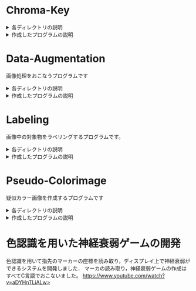 # Chroma-Key

<details>
 <summary>各ディレクトリの説明</summary>

build：全プログラムの実行型を格納するディレクトリ

image：処理対象の画像を格納するディレクトリ

result：実験結果を格納するディレクトリ

src：プログラムを格納するディレクトリ
</details>

<details>
 <summary>作成したプログラムの説明</summary>
【Chroma-Key.cpp】

入力：rila.bmp  galaxy.jpg

出力：「rila.bmp」と「galaxy.jpg」をクロマキー合成した画像

内容：クロマキー合成をおこなうプログラム


【compile.sh】

ターミナル上で「bash src/compile.sh」と打つと「Chroma-Key.cpp」が実行される。
</details>

# Data-Augmentation
画像処理をおこなうプログラムです

<details>
 <summary>各ディレクトリの説明</summary>
※「Chroma-Key」を参照
</details>

<details>
 <summary>作成したプログラムの説明</summary>
【Blur.cpp】

入力：img000.bmp

出力：「img000.bmp」をぼやかした画像

内容：入力した画像に平均化フィルタをかけるプログラム

【Gain.cpp】

入力：img000.bmp

出力：「img000.bmp」をぼやかした画像

内容：入力した画像に平均化フィルタをかけるプログラム

【Offset.cpp】

入力：img000.bmp

出力：「img000.bmp」のオフセットを変化させた画像

内容：入力した画像のオフセットを変更した画像を出力するプログラム

【RandNoize.cpp】

入力：img000.bmp

出力：「img000.bmp」にガウシアンノイズを付与した画像

内容：入力した画像にガウシアンノイズを付与するプログラム

【Rotate.cpp】

入力：img000.bmp

出力：「img000.bmp」を回転させた画像

内容：入力した画像を回転させた画像を出力するプログラム

【__DA.sh】

上記のプログラムの実行方法をまとめたbashファイル

【__compile.sh】

ターミナル上で「bash src/__compile.sh <コマンドライン引数>」を実行することで
上記のいずれかのプログラムを実行できる。
</details>

# Labeling
画像中の対象物をラベリングするプログラムです。
<details>
 <summary>各ディレクトリの説明</summary>
 ※「Chroma-Key」を参照
</details>
  
<details> 
 <summary>作成したプログラムの説明</summary>
 
【labeling.cpp】

入力：spiral-003.bmp

出力：「img000.bmp」をラベリングした画像

内容：入力した画像のラベリングをおこなうプログラムです。
 
【compile.sh】
 
 ターミナル上で「bash src/compile.sh」と打つと「labeling.cpp」が実行される。
</details>


# Pseudo-Colorimage
疑似カラー画像を作成するプログラムです

<details>
 <summary>各ディレクトリの説明</summary>
※「Chroma-Key」を参照
</details>

<details>
 <summary>作成したプログラムの説明</summary>
 
 【pcolor.cpp】

入力：Lenna256x256.bmp

出力：「Lenna256x256.bmp」を擬似カラー化した画像

内容：入力した画像を擬似カラー化するプログラムです。
 
【compile.sh】
 
 ターミナル上で「bash src/compile.sh」と打つと「pcolor.cpp」が実行される。
</details>
 
 # 色認識を用いた神経衰弱ゲームの開発
 色認識を用いて指先のマーカーの座標を読み取り，ディスプレイ上で神経衰弱ができるシステムを開発しました．
 マーカの読み取り，神経衰弱ゲームの作成はすべてC言語でおこないました。
 https://www.youtube.com/watch?v=aDYHnTLiALw>
